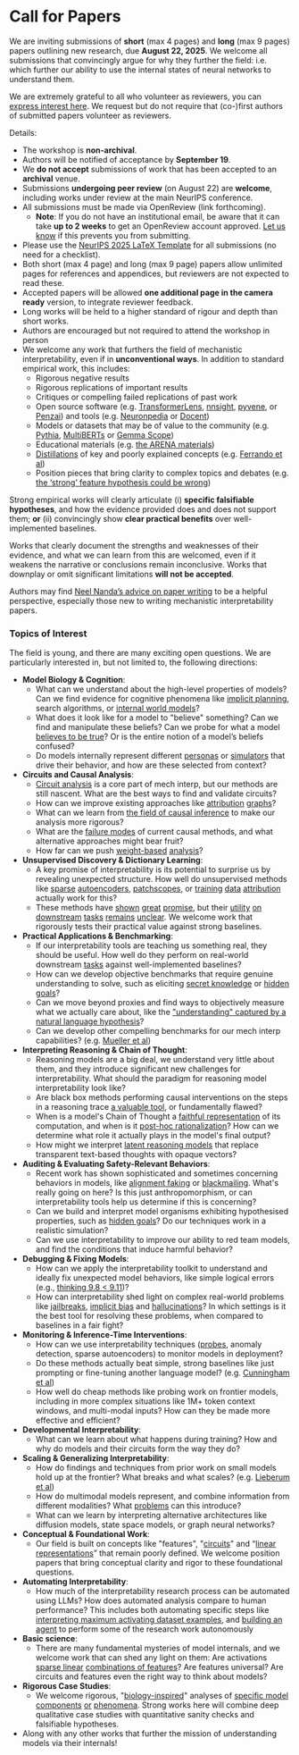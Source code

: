 # Call for Papers
We are inviting submissions of **short** (max 4 pages) and **long** (max 9 pages) papers outlining new research, due **August 22, 2025**. We welcome all submissions that convincingly argue for why they further the field: i.e. which further our ability to use the internal states of neural networks to understand them. 

We are extremely grateful to all who volunteer as reviewers, you can [express interest here](https://www.google.com/url?q=https://docs.google.com/forms/d/e/1FAIpQLSdiw1SJllzoTz_nqzDTzTOGb9DV3W_truQyh-WvYj_QGIi7Mg/viewform?usp%3Ddialog&sa=D&source=editors&ust=1753535492295816&usg=AOvVaw0lPmH4nef5Qj23670e-NMn). We request but do not require that (co-)first authors of submitted papers volunteer as reviewers. 

Details: 
* The workshop is **non-archival**.
* Authors will be notified of acceptance by **September 19**.
* We **do not accept** submissions of work that has been accepted to an **archival** venue.
* Submissions **undergoing peer review** (on August 22) are **welcome**, including works under review at the main NeurIPS conference.
* All submissions must be made via OpenReview (link forthcoming).
  * **Note**: If you do not have an institutional email, be aware that it can take **up to 2 weeks** to get an OpenReview account approved. [Let us know](mailto:neurips2025@mechinterpworkshop.com) if this prevents you from submitting.
* Please use the [NeurIPS 2025 LaTeX Template](https://www.google.com/url?q=https://media.neurips.cc/Conferences/NeurIPS2025/Styles.zip&sa=D&source=editors&ust=1753535492297291&usg=AOvVaw1N0Q9GBOZP_YH8sLxchCxz) for all submissions (no need for a checklist).
* Both short (max 4 page) and long (max 9 page) papers allow unlimited pages for references and appendices, but reviewers are not expected to read these.
* Accepted papers will be allowed **one additional page in the camera ready** version, to integrate reviewer feedback.
* Long works will be held to a higher standard of rigour and depth than short works.
* Authors are encouraged but not required to attend the workshop in person
* We welcome any work that furthers the field of mechanistic interpretability, even if in **unconventional ways**. In addition to standard empirical work, this includes:
  * Rigorous negative results
  * Rigorous replications of important results
  * Critiques or compelling failed replications of past work
  * Open source software (e.g. [TransformerLens](https://www.google.com/url?q=https://github.com/neelnanda-io/TransformerLens&sa=D&source=editors&ust=1753535492298431&usg=AOvVaw1v41dfgzPNn6TOY_enicBU), [nnsight](https://www.google.com/url?q=https://github.com/ndif-team/nnsight&sa=D&source=editors&ust=1753535492298544&usg=AOvVaw2Om_bwqulag-XV5_NL8TUu), [pyvene](https://www.google.com/url?q=https://github.com/stanfordnlp/pyvene/tree/main/pyvene/models/mlp&sa=D&source=editors&ust=1753535492298618&usg=AOvVaw3GJeZzHKHbxPBAXTOO8Pb-), or [Penzai](https://www.google.com/url?q=https://github.com/google-deepmind/penzai&sa=D&source=editors&ust=1753535492298706&usg=AOvVaw0hc-7KU37mX8JFDkv0ru6r)) and tools (e.g. [Neuronpedia](https://www.google.com/url?q=http://neuronpedia.org&sa=D&source=editors&ust=1753535492298785&usg=AOvVaw0zyXYzc4b1VH7e6iv1MFnM) or [Docent](https://www.google.com/url?q=https://transluce.org/introducing-docent&sa=D&source=editors&ust=1753535492298886&usg=AOvVaw0-9UcyDeuLkalKZsKp9XwO))
  * Models or datasets that may be of value to the community (e.g. [Pythia](https://www.google.com/url?q=https://arxiv.org/abs/2304.01373&sa=D&source=editors&ust=1753535492299064&usg=AOvVaw3LhAnvKpsMjWKuzql_rJPW), [MultiBERTs](https://www.google.com/url?q=https://arxiv.org/abs/2106.16163&sa=D&source=editors&ust=1753535492299140&usg=AOvVaw3L7y_vuKn_83bFfh62Vgyd) or [Gemma Scope](https://www.google.com/url?q=https://arxiv.org/abs/2408.05147&sa=D&source=editors&ust=1753535492299205&usg=AOvVaw1uTlfFFVCNZFQjKc_Nz6jE))
  * Educational materials (e.g. [the ARENA materials](https://www.google.com/url?q=https://arena3-chapter1-transformer-interp.streamlit.app/&sa=D&source=editors&ust=1753535492299342&usg=AOvVaw0cfiIAPhcbpo-mH7tJo9Zj))
  * [Distillations](https://www.google.com/url?q=https://distill.pub/2017/research-debt/&sa=D&source=editors&ust=1753535492299434&usg=AOvVaw2V4uccwLUbvh4xT2KSAgGc) of key and poorly explained concepts (e.g. [Ferrando et al](https://www.google.com/url?q=https://arxiv.org/abs/2405.00208&sa=D&source=editors&ust=1753535492299552&usg=AOvVaw2IFKhNUYfr0oCMLuFG4dnv))
  * Position pieces that bring clarity to complex topics and debates (e.g. [the ‘strong’ feature hypothesis could be wrong](https://www.google.com/url?q=https://www.alignmentforum.org/posts/tojtPCCRpKLSHBdpn/the-strong-feature-hypothesis-could-be-wrong&sa=D&source=editors&ust=1753535492299856&usg=AOvVaw250xjkt1bYu3I1ofGwIgpH))

Strong empirical works will clearly articulate (i) **specific falsifiable hypotheses**, and how the evidence provided does and does not support them; **or** (ii) convincingly show **clear practical benefits** over well-implemented baselines. 

Works that clearly document the strengths and weaknesses of their evidence, and what we can learn from this are welcomed, even if it weakens the narrative or conclusions remain inconclusive. Works that downplay or omit significant limitations **will not be accepted**. 

Authors may find [Neel Nanda’s advice on paper writing](https://www.google.com/url?q=https://www.alignmentforum.org/posts/eJGptPbbFPZGLpjsp/highly-opinionated-advice-on-how-to-write-ml-papers&sa=D&source=editors&ust=1753535492301198&usg=AOvVaw23oPBcp9SfhTajYWCVmQrf) to be a helpful perspective, especially those new to writing mechanistic interpretability papers. 
### Topics of Interest
The field is young, and there are many exciting open questions. We are particularly interested in, but not limited to, the following directions: 
* **Model Biology & Cognition**:
  * What can we understand about the high-level properties of models? Can we find evidence for cognitive phenomena like [implicit planning](https://www.google.com/url?q=https://transformer-circuits.pub/2025/attribution-graphs/biology.html%23dives-poems&sa=D&source=editors&ust=1753535492302095&usg=AOvVaw1qVeqGtnnmvNrSR3OKSb2i), search algorithms, or [internal world models](https://www.google.com/url?q=https://arxiv.org/abs/2210.13382&sa=D&source=editors&ust=1753535492302268&usg=AOvVaw2vAG3nasm6smZg5_BDcq0A)?
  * What does it look like for a model to "believe" something? Can we find and manipulate these beliefs? Can we probe for what a model [believes to be true](https://www.google.com/url?q=https://arxiv.org/abs/2310.06824&sa=D&source=editors&ust=1753535492302485&usg=AOvVaw11HLvw1OOiJD6361frhj7V)? Or is the entire notion of a model’s beliefs confused?
  * Do models internally represent different [personas](https://www.google.com/url?q=https://arxiv.org/abs/2406.12094&sa=D&source=editors&ust=1753535492302673&usg=AOvVaw10tnBZwDsQ02vcbrgkyoZc) or [simulators](https://www.google.com/url?q=https://www.nature.com/articles/s41586-023-06647-8&sa=D&source=editors&ust=1753535492302752&usg=AOvVaw1g0yFTmEb7pHM8Ow3ABfP7) that drive their behavior, and how are these selected from context?
* **Circuits and Causal Analysis**:
  * [Circuit analysis](https://www.google.com/url?q=https://distill.pub/2020/circuits/zoom-in/&sa=D&source=editors&ust=1753535492302978&usg=AOvVaw3xyQBfP_cG-wJOTVpRsh1s) is a core part of mech interp, but our methods are still nascent. What are the best ways to find and validate circuits?
  * How can we improve existing approaches like [attribution](https://www.google.com/url?q=https://arxiv.org/abs/2406.11944&sa=D&source=editors&ust=1753535492303288&usg=AOvVaw0jd_6inGNRQqMj97SdOdc6) [graphs](https://www.google.com/url?q=https://transformer-circuits.pub/2025/attribution-graphs/methods.html&sa=D&source=editors&ust=1753535492303365&usg=AOvVaw0BMboIEJhUcr_fbQcjIT3Y)?
  * What can we learn from [the field of causal inference](https://www.google.com/url?q=https://arxiv.org/abs/2407.04690&sa=D&source=editors&ust=1753535492303579&usg=AOvVaw2f3555wjv490lWCl_mAs0i) to make our analysis more rigorous?
  * What are the [failure modes](https://www.google.com/url?q=https://arxiv.org/abs/2307.15771&sa=D&source=editors&ust=1753535492303824&usg=AOvVaw1o1Q0ATYyaRFPA5fzpuaEW) of current causal methods, and what alternative approaches might bear fruit?
  * How far can we push [weight-based](https://www.google.com/url?q=https://arxiv.org/abs/2301.05217&sa=D&source=editors&ust=1753535492304109&usg=AOvVaw3EF-OnFyeOad8Uv0j8jR_z) [analysis](https://www.google.com/url?q=https://arxiv.org/abs/2410.08417&sa=D&source=editors&ust=1753535492304208&usg=AOvVaw0A79c8IvYI8cLCiyJgmEED)?
* **Unsupervised Discovery & Dictionary Learning**:
  * A key promise of interpretability is its potential to surprise us by revealing unexpected structure. How well do unsupervised methods like [sparse](https://www.google.com/url?q=https://arxiv.org/abs/2103.15949&sa=D&source=editors&ust=1753535492304698&usg=AOvVaw3JgAWgbLo7guCXWGCciX_7) [autoencoders](https://www.google.com/url?q=https://transformer-circuits.pub/2023/monosemantic-features&sa=D&source=editors&ust=1753535492304857&usg=AOvVaw3EYslEozNoD7xj_Kp6psdI), [patch](https://www.google.com/url?q=https://arxiv.org/abs/2401.06102&sa=D&source=editors&ust=1753535492304960&usg=AOvVaw33NiBV2q7K4_IQnzN76TIA)[scopes](https://www.google.com/url?q=https://arxiv.org/abs/2403.10949v2&sa=D&source=editors&ust=1753535492305037&usg=AOvVaw1vLw7QkPAo8CfzPIryjaaV), or [training](https://www.google.com/url?q=https://proceedings.mlr.press/v70/koh17a?ref%3Dhttps://githubhelp.com&sa=D&source=editors&ust=1753535492305160&usg=AOvVaw3xkETPc8ewQ1Z1r4BNqb6K) [data](https://www.google.com/url?q=https://arxiv.org/abs/2308.03296&sa=D&source=editors&ust=1753535492305254&usg=AOvVaw3FmKqUZSXEYgPLxik7jE1V) [attribution](https://www.google.com/url?q=https://arxiv.org/abs/2205.11482&sa=D&source=editors&ust=1753535492305352&usg=AOvVaw1A8N6DTGCAjD6kgPwbxITD) actually work for this?
  * These methods have [shown](https://www.google.com/url?q=https://transformer-circuits.pub/2024/scaling-monosemanticity/index.html&sa=D&source=editors&ust=1753535492305571&usg=AOvVaw1EDAr04foXlIAfQfOhv2dp) [great](https://www.google.com/url?q=https://transformer-circuits.pub/2025/attribution-graphs/biology.html&sa=D&source=editors&ust=1753535492305652&usg=AOvVaw3gKXx5lUnCbyXxKf4aUL4V) [promise](https://www.google.com/url?q=https://arxiv.org/abs/2503.10965&sa=D&source=editors&ust=1753535492305711&usg=AOvVaw0EgwtOoUAiRza5oYZfWyd2), but their [utility](https://www.google.com/url?q=https://arxiv.org/abs/2502.16681&sa=D&source=editors&ust=1753535492305776&usg=AOvVaw0wJQjY_8zBapB7y9gDFAOi) [on](https://www.google.com/url?q=https://www.tilderesearch.com/blog/sieve&sa=D&source=editors&ust=1753535492305857&usg=AOvVaw3tZP8OrM8_kJf2-dE0n0I2) [downstream](https://www.google.com/url?q=https://arxiv.org/abs/2501.17148&sa=D&source=editors&ust=1753535492305916&usg=AOvVaw2qKwJMhDGIbCMdgKuKSqOv) [tasks](https://www.google.com/url?q=https://transformer-circuits.pub/2024/features-as-classifiers/index.html&sa=D&source=editors&ust=1753535492305995&usg=AOvVaw364XsYn_pBdwLexoS-RIZf) [remains](https://www.google.com/url?q=https://arxiv.org/abs/2502.04382&sa=D&source=editors&ust=1753535492306055&usg=AOvVaw05rqBgBry5f75axdZYEXf5) [unclear](https://www.google.com/url?q=https://www.alignmentforum.org/posts/4uXCAJNuPKtKBsi28/negative-results-for-saes-on-downstream-tasks&sa=D&source=editors&ust=1753535492306173&usg=AOvVaw2SE1Q4SRMFlE6d5TNHbFN0). We welcome work that rigorously tests their practical value against strong baselines.
* **Practical Applications & Benchmarking**:
  * If our interpretability tools are teaching us something real, they should be useful. How well do they perform on real-world downstream [tasks](https://www.google.com/url?q=https://www.lesswrong.com/posts/wGRnzCFcowRCrpX4Y/downstream-applications-as-validation-of-interpretability&sa=D&source=editors&ust=1753535492306600&usg=AOvVaw3sUWNNowVBObX5cMIsKJHq) against well-implemented baselines?
  * How can we develop objective benchmarks that require genuine understanding to solve, such as eliciting [secret knowledge](https://www.google.com/url?q=https://arxiv.org/abs/2505.14352&sa=D&source=editors&ust=1753535492306884&usg=AOvVaw3Wf4UVCxfLxuHY-ootll4v) or [hidden goals](https://www.google.com/url?q=https://arxiv.org/abs/2503.10965&sa=D&source=editors&ust=1753535492306955&usg=AOvVaw1t8UBvJrLcj6hS7uWbG71e)?
  * Can we move beyond proxies and find ways to objectively measure what we actually care about, like the ["understanding" captured by a natural language hypothesis](https://www.google.com/url?q=https://arxiv.org/abs/2502.04382&sa=D&source=editors&ust=1753535492307197&usg=AOvVaw31mVSPTXJuptLyrF48iXTr)?
  * Can we develop other compelling benchmarks for our mech interp capabilities? (e.g. [Mueller et al](https://www.google.com/url?q=https://arxiv.org/abs/2504.13151&sa=D&source=editors&ust=1753535492307365&usg=AOvVaw07jF0BuRkuaMquRIwoeKnE))
* **Interpreting Reasoning & Chain of Thought**:
  * Reasoning models are a big deal, we understand very little about them, and they introduce significant new challenges for interpretability. What should the paradigm for reasoning model interpretability look like?
  * Are black box methods performing causal interventions on the steps in a reasoning trace [a valuable tool](https://www.google.com/url?q=https://arxiv.org/abs/2506.19143&sa=D&source=editors&ust=1753535492307880&usg=AOvVaw0GLaeSa9p01A1uxXH5VvcW), or fundamentally flawed?
  * When is a model's Chain of Thought a [faithful representation](https://www.google.com/url?q=https://arxiv.org/abs/2305.04388&sa=D&source=editors&ust=1753535492308050&usg=AOvVaw3jXZc6cWR5pTyrTYkqcd-f) of its computation, and when is it [post-hoc rationalization](https://www.google.com/url?q=https://arxiv.org/abs/2503.08679&sa=D&source=editors&ust=1753535492308171&usg=AOvVaw06TTAyvi9f-NY1qHmRF9sW)? How can we determine what role it actually plays in the model's final output?
  * How might we interpret [latent reasoning models](https://www.google.com/url?q=https://arxiv.org/abs/2412.06769&sa=D&source=editors&ust=1753535492308449&usg=AOvVaw06cKfXATVTtztgkCaRq_d1) that replace transparent text-based thoughts with opaque vectors?
* **Auditing & Evaluating Safety-Relevant Behaviors**:
  * Recent work has shown sophisticated and sometimes concerning behaviors in models, like [alignment faking](https://www.google.com/url?q=https://arxiv.org/abs/2412.14093&sa=D&source=editors&ust=1753535492308855&usg=AOvVaw003O4Gk84xXK9BbTYOx-Us) or [blackmailing](https://www.google.com/url?q=https://www.anthropic.com/research/agentic-misalignment&sa=D&source=editors&ust=1753535492308937&usg=AOvVaw2c90To5MpC0-Tw2BQ0zEpw). What's really going on here? Is this just anthropomorphism, or can interpretability tools help us determine if this is concerning?
  * Can we build and interpret model organisms exhibiting hypothesised properties, such as [hidden goals](https://www.google.com/url?q=https://arxiv.org/abs/2503.10965&sa=D&source=editors&ust=1753535492309350&usg=AOvVaw29znxy3ZlGIr_Lsq-Vjnla)? Do our techniques work in a realistic simulation?
  * Can we use interpretability to improve our ability to red team models, and find the conditions that induce harmful behavior?
* **Debugging & Fixing Models**:
  * How can we apply the interpretability toolkit to understand and ideally fix unexpected model behaviors, like simple logical errors (e.g., [thinking 9.8 < 9.11](https://www.google.com/url?q=https://transluce.org/observability-interface&sa=D&source=editors&ust=1753535492310243&usg=AOvVaw0OYysVRfe8KfGuNBED4fgj))?
  * How can interpretability shed light on complex real-world problems like [jailbreaks](https://www.google.com/url?q=https://transformer-circuits.pub/2025/attribution-graphs/biology.html%23dives-jailbreak&sa=D&source=editors&ust=1753535492310599&usg=AOvVaw2j8jL8nLxdNnj312c3TKZF), [implicit bias](https://www.google.com/url?q=https://arxiv.org/abs/2506.10922&sa=D&source=editors&ust=1753535492310721&usg=AOvVaw2h8--8v0AYaICjHtarDZIB) and [hallucinations](https://www.google.com/url?q=https://arxiv.org/abs/2411.14257&sa=D&source=editors&ust=1753535492310873&usg=AOvVaw3y-upVnW_ch3O9INcYQStb)? In which settings is it the best tool for resolving these problems, when compared to baselines in a fair fight?
* **Monitoring & Inference-Time Interventions**:
  * How can we use interpretability techniques ([probes](https://www.google.com/url?q=https://arxiv.org/abs/2102.12452&sa=D&source=editors&ust=1753535492311475&usg=AOvVaw3iGWBEeyAAbcr6Pvl_sZMl), anomaly detection, sparse autoencoders) to monitor models in deployment?
  * Do these methods actually beat simple, strong baselines like just prompting or fine-tuning another language model? (e.g. [Cunningham et al](https://www.google.com/url?q=https://alignment.anthropic.com/2025/cheap-monitors/&sa=D&source=editors&ust=1753535492311893&usg=AOvVaw39eXt2hVGDjADNx3RhI7mB))
  * How well do cheap methods like probing work on frontier models, including in more complex situations like 1M+ token context windows, and multi-modal inputs? How can they be made more effective and efficient?
* **Developmental Interpretability**:
  * What can we learn about what happens during training? How and why do models and their circuits form the way they do?
* **Scaling & Generalizing Interpretability**:
  * How do findings and techniques from prior work on small models hold up at the frontier? What breaks and what scales? (e.g. [Lieberum et al](https://www.google.com/url?q=https://arxiv.org/abs/2307.09458&sa=D&source=editors&ust=1753535492313181&usg=AOvVaw2lUa2cUEdUg7fw0kpp4WVq))
  * How do multimodal models represent, and combine information from different modalities? What [problems](https://www.google.com/url?q=https://openreview.net/pdf?id%3DVUhRdZp8ke&sa=D&source=editors&ust=1753535492313538&usg=AOvVaw0FLX2Lu2AVag-_ItnIhvId) can this introduce?
  * What can we learn by interpreting alternative architectures like diffusion models, state space models, or graph neural networks?
* **Conceptual & Foundational Work**:
  * Our field is built on concepts like "features", "[circuits](https://www.google.com/url?q=https://distill.pub/2020/circuits/zoom-in/&sa=D&source=editors&ust=1753535492314223&usg=AOvVaw3gjtefsm2jhQMIFsGpcoxd)" and “[linear representations](https://www.google.com/url?q=https://transformer-circuits.pub/2024/july-update/index.html%23linear-representations&sa=D&source=editors&ust=1753535492314410&usg=AOvVaw2h33ZrVyPkwFi70tp957yK)” that remain poorly defined. We welcome position papers that bring conceptual clarity and rigor to these foundational questions.
* **Automating Interpretability**:
  * How much of the interpretability research process can be automated using LLMs? How does automated analysis compare to human performance? This includes both automating specific steps like [interpreting maximum activating dataset examples](https://www.google.com/url?q=https://openaipublic.blob.core.windows.net/neuron-explainer/paper/index.html&sa=D&source=editors&ust=1753535492315387&usg=AOvVaw3s0AI0WKXkLKCQiPbJ2FKk), and [building an agent](https://www.google.com/url?q=https://arxiv.org/abs/2404.14394&sa=D&source=editors&ust=1753535492315523&usg=AOvVaw3q10EV8LZ1Wm7EsU9VjpRt) to perform some of the research work autonomously
* **Basic science**:
  * There are many fundamental mysteries of model internals, and we welcome work that can shed any light on them: Are activations [sparse linear](https://www.google.com/url?q=https://arxiv.org/abs/1601.03764&sa=D&source=editors&ust=1753535492316113&usg=AOvVaw24MPdsGgUhOT9I_CD0n2-Q) [combinations of features](https://www.google.com/url?q=https://transformer-circuits.pub/2022/toy_model/index.html&sa=D&source=editors&ust=1753535492316284&usg=AOvVaw1RVvpKxdCIDMZ165azJq0V)? Are features universal? Are circuits and features even the right way to think about models?
* **Rigorous Case Studies**:
  * We welcome rigorous, "[biology-inspired](https://www.google.com/url?q=https://distill.pub/2020/circuits/curve-circuits/&sa=D&source=editors&ust=1753535492316894&usg=AOvVaw34-6JgXpAMLYWgCk-fxJHQ)" analyses of [specific model](https://www.google.com/url?q=https://arxiv.org/abs/2310.04625&sa=D&source=editors&ust=1753535492317042&usg=AOvVaw3wjxxoSHJxOrcMKSyj4A3z) [components](https://www.google.com/url?q=https://transformer-circuits.pub/2024/scaling-monosemanticity/index.html&sa=D&source=editors&ust=1753535492317184&usg=AOvVaw3QH1Bkvbz8IK8BwQt7GU45) [or](https://www.google.com/url?q=https://arxiv.org/abs/2305.01610&sa=D&source=editors&ust=1753535492317293&usg=AOvVaw1mpWe1tfIXJMR9x-MHHyqH) [phenomena](https://www.google.com/url?q=https://arxiv.org/abs/2306.09346&sa=D&source=editors&ust=1753535492317398&usg=AOvVaw15cH8hsbVg0VhTZEizF3dU). Strong works here will combine deep qualitative case studies with quantitative sanity checks and falsifiable hypotheses.
* Along with any other works that further the mission of understanding models via their internals!